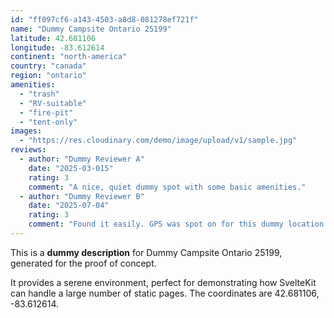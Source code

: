 ```yaml
---
id: "ff097cf6-a143-4503-a8d8-081278ef721f"
name: "Dummy Campsite Ontario 25199"
latitude: 42.681106
longitude: -83.612614
continent: "north-america"
country: "canada"
region: "ontario"
amenities:
  - "trash"
  - "RV-suitable"
  - "fire-pit"
  - "tent-only"
images:
  - "https://res.cloudinary.com/demo/image/upload/v1/sample.jpg"
reviews:
  - author: "Dummy Reviewer A"
    date: "2025-03-015"
    rating: 3
    comment: "A nice, quiet dummy spot with some basic amenities."
  - author: "Dummy Reviewer B"
    date: "2025-07-04"
    rating: 3
    comment: "Found it easily. GPS was spot on for this dummy location."
---
```


This is a **dummy description** for Dummy Campsite Ontario 25199, generated for the proof of concept.

It provides a serene environment, perfect for demonstrating how SvelteKit can handle a large number of static pages. The coordinates are 42.681106, -83.612614.
